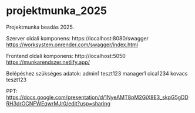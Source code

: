 # projektmunka_2025
Projektmunka beadás 2025.

Szerver oldali komponens: 
https://localhost:8080/swagger
https://worksystem.onrender.com/swagger/index.html

Frontend oldali komponens: 
http://localhost:5050
https://munkarendszer.netlify.app/

Belépéshez szükséges adatok: 
admin1 teszt123
manager1 cica1234
kovacs teszt123

PPT:
https://docs.google.com/presentation/d/1NyeAMT8pM2GiX8E3_skpG5gDDRH3drOCNFWEqwrMJr0/edit?usp=sharing
